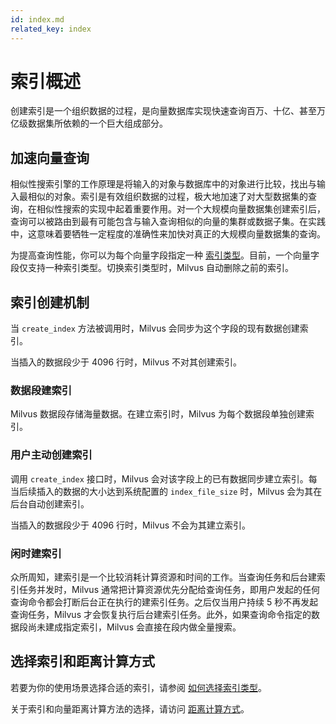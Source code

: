 ```yaml
---
id: index.md
related_key: index
---
```


# 索引概述

创建索引是一个组织数据的过程，是向量数据库实现快速查询百万、十亿、甚至万亿级数据集所依赖的一个巨大组成部分。

## 加速向量查询

相似性搜索引擎的工作原理是将输入的对象与数据库中的对象进行比较，找出与输入最相似的对象。索引是有效组织数据的过程，极大地加速了对大型数据集的查询，在相似性搜索的实现中起着重要作用。对一个大规模向量数据集创建索引后，查询可以被路由到最有可能包含与输入查询相似的向量的集群或数据子集。在实践中，这意味着要牺牲一定程度的准确性来加快对真正的大规模向量数据集的查询。

为提高查询性能，你可以为每个向量字段指定一种 [索引类型](index_selection.md)。目前，一个向量字段仅支持一种索引类型。切换索引类型时，Milvus 自动删除之前的索引。

## 索引创建机制

当 `create_index` 方法被调用时，Milvus 会同步为这个字段的现有数据创建索引。

当插入的数据段少于 4096 行时，Milvus 不对其创建索引。

### 数据段建索引

Milvus 数据段存储海量数据。在建立索引时，Milvus 为每个数据段单独创建索引。

### 用户主动创建索引

调用 `create_index` 接口时，Milvus 会对该字段上的已有数据同步建立索引。每当后续插入的数据的大小达到系统配置的 `index_file_size` 时，Milvus 会为其在后台自动创建索引。

当插入的数据段少于 4096 行时，Milvus 不会为其建立索引。

### 闲时建索引

众所周知，建索引是一个比较消耗计算资源和时间的工作。当查询任务和后台建索引任务并发时，Milvus 通常把计算资源优先分配给查询任务，即用户发起的任何查询命令都会打断后台正在执行的建索引任务。之后仅当用户持续 5 秒不再发起查询任务，Milvus 才会恢复执行后台建索引任务。此外，如果查询命令指定的数据段尚未建成指定索引，Milvus 会直接在段内做全量搜索。

## 选择索引和距离计算方式

若要为你的使用场景选择合适的索引，请参阅 [如何选择索引类型](index_selection.md)。

关于索引和向量距离计算方法的选择，请访问 [距离计算方式](https://zilliverse.feishu.cn/docs/metric.md)。
